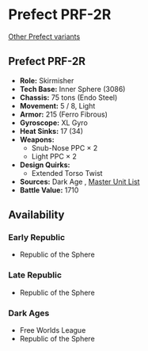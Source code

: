 # Prefect PRF-2R 

[Other Prefect variants](../prefect.md) 

## Prefect PRF-2R 

- **Role:** Skirmisher 
- **Tech Base:** Inner Sphere (3086) 
- **Chassis:** 75 tons (Endo Steel) 
- **Movement:** 5 / 8, Light 
- **Armor:** 215 (Ferro Fibrous) 
- **Gyroscope:** XL Gyro 
- **Heat Sinks:** 17 (34) 
- **Weapons:** 
  - Snub-Nose PPC × 2 
  - Light PPC × 2 
- **Design Quirks:** 
  - Extended Torso Twist 
- **Sources:** Dark Age , [Master Unit List](http://masterunitlist.info/Unit/Details/2571/prefect-prf-2r) 
- **Battle Value:** 1710 

## Availability 

### Early Republic 

- Republic of the Sphere 

### Late Republic 

- Republic of the Sphere 

### Dark Ages 

- Free Worlds League 
- Republic of the Sphere 

